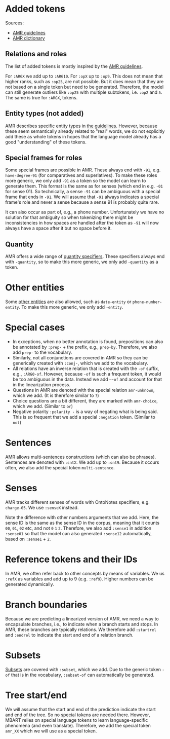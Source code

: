 # Added tokens

Sources:

- [AMR guidelines](https://github.com/amrisi/amr-guidelines/blob/master/amr.md)
- [AMR dictionary](https://amr.isi.edu/doc/amr-dict.html)

## Relations and roles

The list of added tokens is mostly inspired by the [AMR guidelines](https://github.com/amrisi/amr-guidelines/blob/master/amr.md#part-ii--concepts-and-relations).

For `:ARGX` we add up to `:ARG10`. For `:opX` up to `:op9`. This does not mean that higher ranks, such as `:op25`, 
are not possible. But it does mean that they are not based on a single token but need to be generated. Therefore,
the model can still generate outliers like `:op25` with multiple subtokens, i.e. `:op2`
and `5`. The same is true for `:ARGX`, tokens.

## Entity types (not added)

AMR describes specific entity types in [the guidelines](https://github.com/amrisi/amr-guidelines/blob/master/amr.md#named-entities).
However, because these seem semantically already related to "real" words, we do not explicitly add these as whole
tokens in hopes that the language model already has a good "understanding" of these tokens.

## Special frames for roles

Some special frames are possible in AMR. These always end with `-91`, e.g. `have-degree-91` (for comparatives and
superlatives). To make these roles more generic, we only add `-91` as a token so the model can learn to generate them.
This format is the same as for senses (which end in e.g. `-01` for sense 01). So technically, a sense `-91`
can be ambiguous with a special frame that ends in `-91`. We will assume that `-91` always indicates a special frame's 
role and never a sense because a sense 91 is probably quite rare.

It can also occur as part of, e.g., a phone number. Unfortunately we have no solution for that ambiguity so when
tokenizing there might be inconsistencies in how spaces are handled after the token as `-91` will now always have
a space after it but no space before it.


## Quantity

AMR offers a wide range of [quantity specifiers](https://github.com/amrisi/amr-guidelines/blob/master/amr.md#quantities).
These specifiers always end with `-quantity`, so to make this more generic, we only add `-quantity` as a token.

# Other entities

Some [other entities](https://github.com/amrisi/amr-guidelines/blob/master/amr.md#other-entities-dates-times-percentages-phone-email-urls)
are also allowed, such as `date-entity` or `phone-number-entity`. To make this more generic, we only add `-entity`.

# Special cases

- In exceptions, when no better annotation is found, prepositions can also be annotated by `:prep-` + the prefix, e.g.,
`prep-by`. Therefore, we also add `prep-` to the vocabulary. 
- Similarly, not all conjunctions are covered in AMR so they can be generically created with `:conj-`, which
we add to the vocabulary.
- All relations have an inverse relation that is created with the `-of` suffix, e.g., `:ARG0-of`. However, because `-of`
is such a frequent token, it would be too ambiguous in the data. Instead we add `~~of` and account for that in the
linearization process.
- Questions in AMR are denoted with the special relation `amr-unknown`, which we add. (It is therefore similar to `?`)
- Choice questions are a bit different, they are marked with `amr-choice`, which we add. (Similar to `or`)
- Negative polarity `:polarity -` is a way of negating what is being said. This is so frequent that we add a special
`:negation` token. (Similar to `not`)

# Sentences

AMR allows multi-sentences constructions (which can also be phrases). Sentences are denoted with `:sntX`. We add
up to `:snt9`. Because it occurs often, we also add the special token `multi-sentence`.

# Senses

AMR tracks different senses of words with OntoNotes specifiers, e.g. `charge-05`. We use `:senseX` instead.

Note the difference with other numbers arguments that we add. Here, the sense ID is the same as the sense ID in the 
corpus, meaning that it counts `00`, `01`, `02` etc, and not `0` `1` `2`. Therefore, we also add `:sense1` in addition
`:sense01` so that the model can also generated `:sense12` automatically, based on `:sense1` + `2`.

# Reference tokens and their IDs

In AMR, we often refer back to other concepts by means of variables. We us `:refX` as variables and add up to 9 
(e.g. `:ref9`). Higher numbers can be generated dynamically.

# Branch boundaries

Because we are predicting a linearized version of AMR, we need a way to encapsulate branches, i.e., to indicate when
a branch starts and stops. In AMR, these branches are typically relations. We therefore add `:startrel` and `:endrel`
to indicate the start and end of a relation branch.

# Subsets

[Subsets](https://github.com/amrisi/amr-guidelines/blob/master/amr.md#subsets) are covered with `:subset`, which we add.
Due to the generic token `-of` that is in the vocabulary, `:subset-of` can automatically be generated.

# Tree start/end

We will assume that the start and end of the prediction indicate the start and end of the tree. So no special tokens
are needed there. However, MBART relies on special language tokens to learn language-specific phenomena (and even
translate). Therefore, we add the special token `amr_XX` which we will use as a special token.